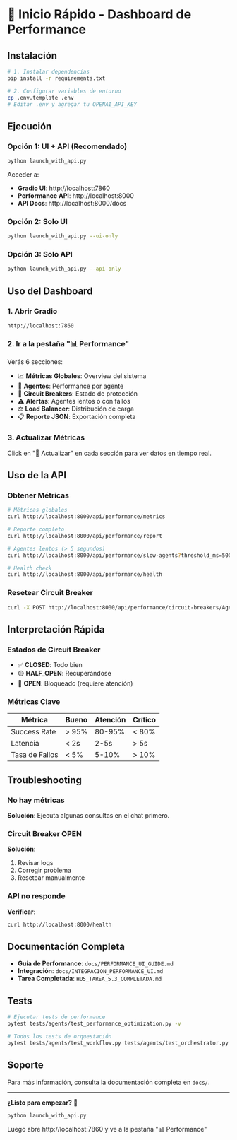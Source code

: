 # 🚀 Inicio Rápido - Dashboard de Performance

## Instalación

```bash
# 1. Instalar dependencias
pip install -r requirements.txt

# 2. Configurar variables de entorno
cp .env.template .env
# Editar .env y agregar tu OPENAI_API_KEY
```

## Ejecución

### Opción 1: UI + API (Recomendado)

```bash
python launch_with_api.py
```

Acceder a:
- **Gradio UI**: http://localhost:7860
- **Performance API**: http://localhost:8000
- **API Docs**: http://localhost:8000/docs

### Opción 2: Solo UI

```bash
python launch_with_api.py --ui-only
```

### Opción 3: Solo API

```bash
python launch_with_api.py --api-only
```

## Uso del Dashboard

### 1. Abrir Gradio

```
http://localhost:7860
```

### 2. Ir a la pestaña "📊 Performance"

Verás 6 secciones:
- 📈 **Métricas Globales**: Overview del sistema
- 🤖 **Agentes**: Performance por agente
- 🔌 **Circuit Breakers**: Estado de protección
- ⚠️ **Alertas**: Agentes lentos o con fallos
- ⚖️ **Load Balancer**: Distribución de carga
- 📋 **Reporte JSON**: Exportación completa

### 3. Actualizar Métricas

Click en "🔄 Actualizar" en cada sección para ver datos en tiempo real.

## Uso de la API

### Obtener Métricas

```bash
# Métricas globales
curl http://localhost:8000/api/performance/metrics

# Reporte completo
curl http://localhost:8000/api/performance/report

# Agentes lentos (> 5 segundos)
curl http://localhost:8000/api/performance/slow-agents?threshold_ms=5000

# Health check
curl http://localhost:8000/api/performance/health
```

### Resetear Circuit Breaker

```bash
curl -X POST http://localhost:8000/api/performance/circuit-breakers/AgentName/reset
```

## Interpretación Rápida

### Estados de Circuit Breaker

- ✅ **CLOSED**: Todo bien
- 🟡 **HALF_OPEN**: Recuperándose
- 🔴 **OPEN**: Bloqueado (requiere atención)

### Métricas Clave

| Métrica | Bueno | Atención | Crítico |
|---------|-------|----------|---------|
| Success Rate | > 95% | 80-95% | < 80% |
| Latencia | < 2s | 2-5s | > 5s |
| Tasa de Fallos | < 5% | 5-10% | > 10% |

## Troubleshooting

### No hay métricas

**Solución**: Ejecuta algunas consultas en el chat primero.

### Circuit Breaker OPEN

**Solución**:
1. Revisar logs
2. Corregir problema
3. Resetear manualmente

### API no responde

**Verificar**:
```bash
curl http://localhost:8000/health
```

## Documentación Completa

- **Guía de Performance**: `docs/PERFORMANCE_UI_GUIDE.md`
- **Integración**: `docs/INTEGRACION_PERFORMANCE_UI.md`
- **Tarea Completada**: `HU5_TAREA_5.3_COMPLETADA.md`

## Tests

```bash
# Ejecutar tests de performance
pytest tests/agents/test_performance_optimization.py -v

# Todos los tests de orquestación
pytest tests/agents/test_workflow.py tests/agents/test_orchestrator.py tests/agents/test_performance_optimization.py -v
```

## Soporte

Para más información, consulta la documentación completa en `docs/`.

---

**¿Listo para empezar?** 🎉

```bash
python launch_with_api.py
```

Luego abre http://localhost:7860 y ve a la pestaña "📊 Performance"
